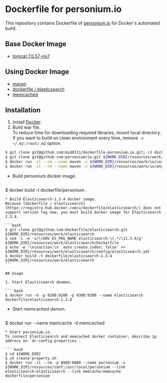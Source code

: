 Dockerfile for personium.io
=======================

This repository contains Dockerfile of [personium.io](http://personium.io/) for Docker's automated build.

## Base Docker Image

* [tomcat:7.0.57-jre7](https://registry.hub.docker.com/u/library/tomcat/)

## Using Docker Image

* [maven](https://registry.hub.docker.com/_/maven/)
* [dockerfile / elasticsearch](https://registry.hub.docker.com/u/dockerfile/elasticsearch/)
* [memcached](https://registry.hub.docker.com/_/memcached/)

## Installation

1. Install [Docker](https://www.docker.com/).
2. Build war file.  
To reduce time for downloading required libraries, mount local directory.
If you want to build on clean environment every time, remove `-v ~/.m2:/root/.m2` option.  

  ````bash
$ git clone git@github.com:mid0111/dockerfile-personium.io.git; cd dockerfile-personium.io; WORK_DIR=`pwd`
$ git clone git@github.com:personium/io.git ${WORK_DIR}/resources/work/io
$ docker run -it --rm --name maven -v ${WORK_DIR}/resources/work/io/core:/usr/src/core -v  ~/.m2:/root/.m2  -w /usr/src/core maven mvn clean package
$ docker run -it --rm --name maven -v ${WORK_DIR}/resources/work/io/engine:/usr/src/engine -v ~/.m2:/root/.m2 -w /usr/src/engine maven mvn clean package
  ````
* Build personium docker image.

  ````bash
$ docker build -t dockerfile/personium .
  ````
* Build Elasticsearch-1.3.4 docker image.  
Because [dockerfile / elasticsearch](https://registry.hub.docker.com/u/dockerfile/elasticsearch/) does not support version tag now, you must build docker image for Elasticsearch 1.3.4.

  ```bash
$ git clone git@github.com:dockerfile/elasticsearch.git ${WORK_DIR}/resources/work/elasticsearch
$ sed -i -e 's/\(ENV ES_PKG_NAME elasticsearch-\).*/\11.3.4/g' ${WORK_DIR}/resources/work/elasticsearch/Dockerfile
$ echo -e '\n\naction:\n  auto_create_index: false' >> ${WORK_DIR}/resources/work/elasticsearch/config/elasticsearch.yml
$ docker build -t dockerfile/elasticsearch-1.3.4 ${WORK_DIR}/resources/work/elasticsearch
  ```

## Usage

1. Start Elasticsearch deamon.  

  ````bash
$ docker run -d -p 9200:9200 -p 9300:9300 --name elasticsearch dockerfile/elasticsearch-1.3.4
  ````
* Start memcached demon.

  ````bash
$ docker run --name memcache -d memcached
  ````
* Start personium.io.  
To connect Elasticsearch and memcached docker container, describe ip address on `dc-config.properties`.

  ````bash
$ cd ${WORK_DIR}
$ sh create-property.sh 
$ docker run -it --rm -p 8080:8080 --name personium -v ${WORK_DIR}/resources/conf:/usr/local/personium --link elasticsearch:elasticsearch --link memcache:memcache dockerfile/personium
  ````
